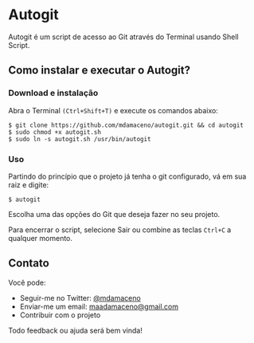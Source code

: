 # Autogit

Autogit é um script de acesso ao Git através do Terminal usando Shell Script.

## Como instalar e executar o Autogit?

### Download e instalação

Abra o Terminal `(Ctrl+Shift+T)` e execute os comandos abaixo:
```
$ git clone https://github.com/mdamaceno/autogit.git && cd autogit
$ sudo chmod +x autogit.sh
$ sudo ln -s autogit.sh /usr/bin/autogit
```
### Uso

Partindo do princípio que o projeto já tenha o git configurado, vá em sua raiz e digite:
```
$ autogit
```
Escolha uma das opções do Git que deseja fazer no seu projeto.

Para encerrar o script, selecione Sair ou combine as teclas `Ctrl+C` a qualquer momento.

## Contato

Você pode:

* Seguir-me no Twitter: [@mdamaceno](https://twitter.com/mdamaceno)
* Enviar-me um email: maadamaceno@gmail.com
* Contribuir com o projeto

Todo feedback ou ajuda será bem vinda!